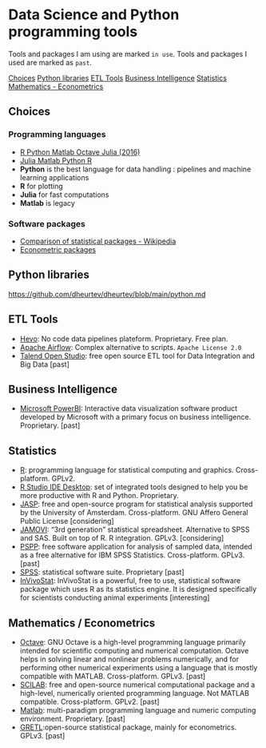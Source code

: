 # Data Science and Python programming tools

Tools and packages I am using are marked `in use`.
Tools and packages I used are marked as `past`.

[Choices](#choices)
[Python libraries](#python-libraries)
[ETL Tools](#etl-tools)
[Business Intelligence](#business-intelligence)
[Statistics](#statistics)
[Mathematics - Econometrics](#mathematics-econometrics)

## Choices ##
### Programming languages ###
- [R Python Matlab Octave Julia (2016)](https://www.linkedin.com/pulse/r-vs-python-matlab-octave-julia-who-winner-siva-prasad-katru/)
- [Julia Matlab Python R](https://cepr.org/voxeu/columns/choosing-numerical-programming-language-economic-research-julia-matlab-python-or-r)
- **Python** is the best language for data handling : pipelines and machine learning applications
- **R** for plotting
- **Julia** for fast computations
- **Matlab** is legacy
### Software packages ###
- [Comparison of statistical packages - Wikipedia](https://en.wikipedia.org/wiki/Comparison_of_statistical_packages)
- [Econometric packages](https://collinsdwight.medium.com/9-econometric-software-packages-for-financial-and-economic-data-analysis-83285c51a9b5)


## Python libraries ##
https://github.com/dheurtev/dheurtev/blob/main/python.md

## ETL Tools ##
- [Hevo](https://hevodata.com/): No code data pipelines plateform. Proprietary. Free plan.
- [Apache Airflow](https://airflow.apache.org/): Complex alternative to scripts. `Apache License 2.0`
- [Talend Open Studio](https://www.talend.com/products/talend-open-studio/): free open source ETL tool for Data Integration and Big Data [past]

## Business Intelligence ##
- [Microsoft PowerBI](https://powerbi.microsoft.com/en-au/): Interactive data visualization software product developed by Microsoft with a primary focus on business intelligence. Proprietary. [past]

## Statistics ##
- [R](https://www.r-project.org/): programming language for statistical computing and graphics. Cross-platform. GPLv2.
- [R Studio IDE Desktop](https://www.rstudio.com/products/rstudio/download/): set of integrated tools designed to help you be more productive with R and Python. Proprietary.
- [JASP](https://jasp-stats.org): free and open-source program for statistical analysis supported by the University of Amsterdam. Cross-platform. GNU Affero General Public License [considering]
- [JAMOVI](https://www.jamovi.org/): “3rd generation” statistical spreadsheet. Alternative to SPSS and SAS. Built on top of R. R integration. GPLv3. [considering]
- [PSPP](https://www.gnu.org/software/pspp/): free software application for analysis of sampled data, intended as a free alternative for IBM SPSS Statistics. Cross-platform. GPLv3. [past]
- [SPSS](https://www.ibm.com/products/spss-statistics): statistical software suite. Proprietary [past]
- [InVivoStat](https://invivostat.co.uk/): InVivoStat is a powerful, free to use, statistical software package which uses R as its statistics engine. It is designed specifically for scientists conducting animal experiments [interesting]

## Mathematics / Econometrics ##
- [Octave](https://octave.org/): GNU Octave is a high-level programming language primarily intended for scientific computing and numerical computation. Octave helps in solving linear and nonlinear problems numerically, and for performing other numerical experiments using a language that is mostly compatible with MATLAB. Cross-platform. GPLv3. [past]
- [SCILAB](https://www.scilab.org/software/scilab/statistics): free and open-source numerical computational package and a high-level, numerically oriented programming language. Not MATLAB compatible. Cross-platform. GPLv2. [past]
- [Matlab](https://www.mathworks.com/products/matlab.html): multi-paradigm programming language and numeric computing environment. Proprietary. [past]
- [GRETL](http://gretl.sourceforge.net/):open-source statistical package, mainly for econometrics. GPLv3. [past]
